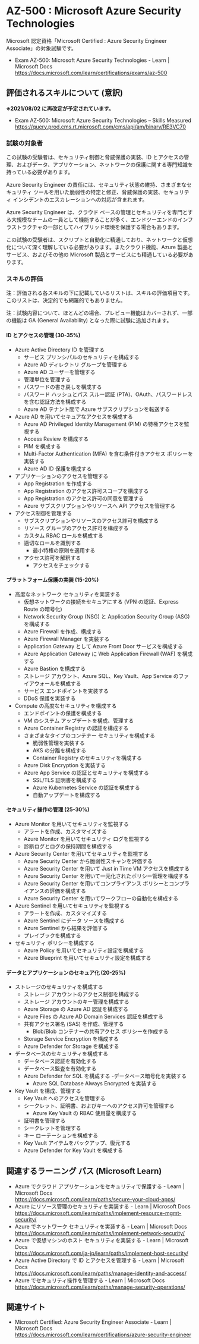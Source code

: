 # AZ-500 : Microsoft Azure Security Technologies
Microsoft 認定資格「Microsoft Certified : Azure Security Engineer Associate」の対象試験です。
- Exam AZ-500: Microsoft Azure Security Technologies - Learn | Microsoft Docs  
https://docs.microsoft.com/learn/certifications/exams/az-500

## 評価されるスキルについて (意訳)
**※2021/08/02 に再改定が予定されています。**
- Exam AZ-500: Microsoft Azure Security Technologies – Skills Measured
https://query.prod.cms.rt.microsoft.com/cms/api/am/binary/RE3VC70

### 試験の対象者
この試験の受験者は、セキュリティ制御と脅威保護の実装、ID とアクセスの管理、およびデータ、アプリケーション、ネットワークの保護に関する専門知識を持っている必要があります。

Azure Security Engineer の責任には、セキュリティ状態の維持、さまざまなセキュリティ ツールを用いた脆弱性の特定と修正、脅威保護の実装、セキュリティ インシデントのエスカレーションへの対応が含まれます。

Azure Security Engineer は、クラウド ベースの管理とセキュリティを専門とする大規模なチームの一員として機能することが多く、エンドツーエンドのインフラストラクチャの一部としてハイブリッド環境を保護する場合もあります。

この試験の受験者は、スクリプトと自動化に精通しており、ネットワークと仮想化について深く理解している必要があります。またクラウド機能、Azure 製品とサービス、およびその他の Microsoft 製品とサービスにも精通している必要があります。

### スキルの評価
注：評価される各スキルの下に記載しているリストは、スキルの評価項目です。このリストは、決定的でも網羅的でもありません。

注：試験内容について、ほとんどの場合、プレビュー機能はカバーされず、一部の機能は GA (General Availability) となった際に試験に追加されます。

#### ID とアクセスの管理 (30-35%)
- Azure Active Directory ID を管理する
  - サービス プリンシパルのセキュリティを構成する
  - Azure AD ディレクトリ グループを管理する
  - Azure AD ユーザーを管理する
  - 管理単位を管理する
  - パスワードの書き戻しを構成する
  - パスワード ハッシュとパス スルー認証 (PTA)、OAuth、パスワードレスを含む認証方法を構成する
  - Azure AD テナント間で Azure サブスクリプションを転送する
- Azure AD を用いてセキュアなアクセスを構成する
  - Azure AD Privileged Identity Management (PIM) の特権アクセスを監視する
  - Access Review を構成する
  - PIM を構成する
  - Multi-Factor Authentication (MFA) を含む条件付きアクセス ポリシーを実装する
  - Azure AD ID 保護を構成する
- アプリケーションのアクセスを管理する
  - App Registration を作成する
  - App Registration のアクセス許可スコープを構成する
  - App Registration のアクセス許可の同意を管理する
  - Azure サブスクリプションやリソースへ API アクセスを管理する 
- アクセス制御を管理する
  - サブスクリプションやリソースのアクセス許可を構成する
  - リソース グループのアクセス許可を構成する
  - カスタム RBAC ロールを構成する
  - 適切なロールを識別する
    - 最小特権の原則を適用する
  - アクセス許可を解釈する
    - アクセスをチェックする
#### プラットフォーム保護の実装 (15-20%)
- 高度なネットワーク セキュリティを実装する
  - 仮想ネットワークの接続をセキュアにする (VPN の認証、Express Route の暗号化)
  - Network Security Group (NSG) と Application Security Group (ASG) を構成する
  - Azure Firewall を作成、構成する
  - Azure Firewall Manager を実装する
  - Application Gateway として Azure Front Door サービスを構成する
  - Azure Application Gateway に Web Application Firewall (WAF) を構成する
  - Azure Bastion を構成する
  - ストレージ アカウント、Azure SQL、Key Vault、App Service のファイアウォールを構成する
  - サービス エンドポイントを実装する
  - DDoS 保護を実装する
- Compute の高度なセキュリティを構成する
  - エンドポイントの保護を構成する
  - VM のシステム アップデートを構成、管理する
  - Azure Container Registry の認証を構成する
  - さまざまなタイプのコンテナー セキュリティを構成する
    - 脆弱性管理を実装する
    - AKS の分離を構成する
    - Container Registry のセキュリティを構成する
  - Azure Disk Encryption を実装する
  - Azure App Service の認証とセキュリティを構成する
    - SSL/TLS 証明書を構成する
    - Azure Kubernetes Service の認証を構成する
    - 自動アップデートを構成する
#### セキュリティ操作の管理 (25-30%)
- Azure Monitor を用いてセキュリティを監視する
  - アラートを作成、カスタマイズする
  - Azure Monitor を用いてセキュリティ ログを監視する
  - 診断ログとログの保持期間を構成する
- Azure Security Center を用いてセキュリティを監視する
  - Azure Security Center から脆弱性スキャンを評価する
  - Azure Security Center を用いて Just in Time VM アクセスを構成する
  - Azure Security Center を用いて一元化されたポリシー管理を構成する
  - Azure Security Center を用いてコンプライアンス ポリシーとコンプライアンスの評価を構成する
  - Azure Security Center を用いてワークフローの自動化を構成する
- Azure Sentinel を用いてセキュリティを監視する
  - アラートを作成、カスタマイズする
  - Azure Sentinel にデータ ソースを構成する
  - Azure Sentinel から結果を評価する
  - プレイブックを構成する
- セキュリティ ポリシーを構成する
  - Azure Policy を用いてセキュリティ設定を構成する
  - Azure Blueprint を用いてセキュリティ設定を構成する
#### データとアプリケーションのセキュア化 (20-25%)
- ストレージのセキュリティを構成する
  - ストレージ アカウントのアクセス制御を構成する
  - ストレージ アカウントのキー管理を構成する
  - Azure Storage の Azure AD 認証を構成する
  - Azure Files の Azure AD Domain Services 認証を構成する
  - 共有アクセス署名 (SAS) を作成、管理する
    - Blob/Blob コンテナーの共有アクセス ポリシーを作成する
  - Storage Service Encryption を構成する
  - Azure Defender for Storage を構成する
- データベースのセキュリティを構成する
  - データベース認証を有効化する
  - データベース監査を有効化する
  - Azure Defender for SQL を構成する
  -データベース暗号化を実装する
    - Azure SQL Database Always Encrypted を実装する
- Key Vault を構成、管理する
  - Key Vault へのアクセスを管理する
  - シークレット、証明書、およびキーへのアクセス許可を管理する
    - Azure Key Vault の RBAC 使用量を構成する
  - 証明書を管理する
  - シークレットを管理する
  - キー ローテーションを構成する
  - Key Vault アイテムをバックアップ、復元する
  - Azure Defender for Key Vault を構成する

## 関連するラーニング パス (Microsoft Learn)
- Azure でクラウド アプリケーションをセキュリティで保護する - Learn | Microsoft Docs  
https://docs.microsoft.com/learn/paths/secure-your-cloud-apps/
- Azure にリソース管理のセキュリティを実装する - Learn | Microsoft Docs  
https://docs.microsoft.com/learn/paths/implement-resource-mgmt-security/
- Azure でネットワーク セキュリティを実装する - Learn | Microsoft Docs  
https://docs.microsoft.com/learn/paths/implement-network-security/
- Azure で仮想マシンのホスト セキュリティを実装する - Learn | Microsoft Docs  
https://docs.microsoft.com/ja-jp/learn/paths/implement-host-security/
- Azure Active Directory で ID とアクセスを管理する - Learn | Microsoft Docs  
https://docs.microsoft.com/learn/paths/manage-identity-and-access/
- Azure でセキュリティ操作を管理する - Learn | Microsoft Docs  
https://docs.microsoft.com/learn/paths/manage-security-operations/

## 関連サイト
- Microsoft Certified: Azure Security Engineer Associate - Learn | Microsoft Docs  
https://docs.microsoft.com/learn/certifications/azure-security-engineer
